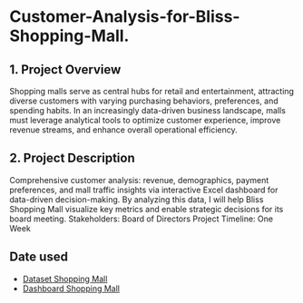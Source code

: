 # Customer-Analysis-for-Bliss-Shopping-Mall.
## 1.	Project Overview
Shopping malls serve as central hubs for retail and entertainment, attracting diverse customers with varying purchasing behaviors, preferences, and spending habits. In an increasingly data-driven business landscape, malls must leverage analytical tools to optimize customer experience, improve revenue streams, and enhance overall operational efficiency.
## 2. Project Description
Comprehensive customer analysis: revenue, demographics, payment preferences, and mall traffic insights via interactive Excel dashboard for data-driven decision-making. 
By analyzing this data, I will help Bliss Shopping Mall visualize key metrics and enable strategic decisions for its board meeting. 
Stakeholders: Board of Directors
Project Timeline: One Week
## Date used
- <a href="https://github.com/thekelvini/Customer-Analysis-for-Bliss-Shopping-Mall./blob/main/Dataset_Shopping%20Mall.xlsx"> Dataset Shopping Mall</a>
- <a href="https://github.com/thekelvini/Customer-Analysis-for-Bliss-Shopping-Mall./blob/main/Dataset_Shopping%20Mall.xlsx"> Dashboard Shopping Mall</a>
